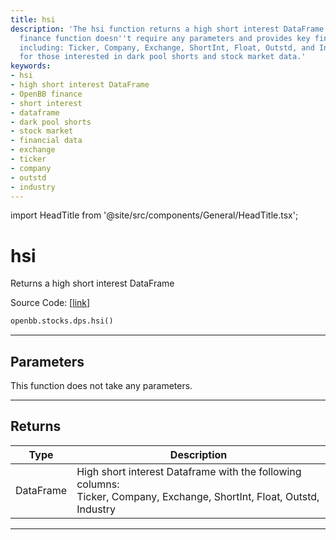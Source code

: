 ```yaml
---
title: hsi
description: 'The hsi function returns a high short interest DataFrame. This OpenBB
  finance function doesn''t require any parameters and provides key financial data
  including: Ticker, Company, Exchange, ShortInt, Float, Outstd, and Industry. Ideal
  for those interested in dark pool shorts and stock market data.'
keywords:
- hsi
- high short interest DataFrame
- OpenBB finance
- short interest
- dataframe
- dark pool shorts
- stock market
- financial data
- exchange
- ticker
- company
- outstd
- industry
---
```


import HeadTitle from '@site/src/components/General/HeadTitle.tsx';

<HeadTitle title="hsi - Dps - Stocks - Reference | OpenBB SDK Docs" />

# hsi

Returns a high short interest DataFrame

Source Code: [[link](https://github.com/OpenBB-finance/OpenBBTerminal/tree/main/openbb_terminal/stocks/dark_pool_shorts/shortinterest_model.py#L18)]

```python
openbb.stocks.dps.hsi()
```

---

## Parameters

This function does not take any parameters.

---

## Returns

| Type | Description |
| ---- | ----------- |
| DataFrame | High short interest Dataframe with the following columns:<br/>Ticker, Company, Exchange, ShortInt, Float, Outstd, Industry |
---
